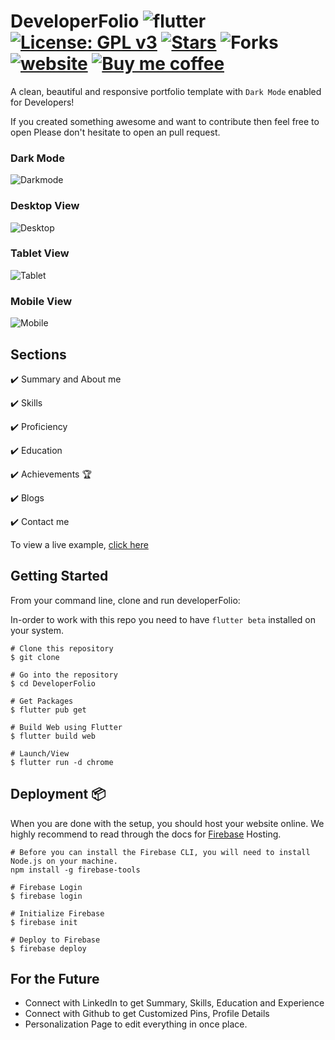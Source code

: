 # DeveloperFolio  ![flutter](https://badgen.net/pub/flutter-platform/xml) [![License: GPL v3](https://img.shields.io/badge/License-GPLv3-green.svg)](https://www.gnu.org/licenses/gpl-3.0) [![Stars](https://img.shields.io/github/stars/jeevika/DeveloperFolio?style=flat)](https://github.com/naveenjujaray/DeveloperFolio/stargazers) ![Forks](https://img.shields.io/github/forks/naveenjujaray/DeveloperFolio?style=flat) [![website](https://img.shields.io/website?url=https%3A%2F%2Fdeveloperfolio.web.app%2F)](https://developerfolio.web.app/) [![Buy me coffee](https://img.shields.io/badge/Buy%20me%20a%20coffee-donate-orange)](https://www.buymeacoffee.com/naveenjujaray)

A clean, beautiful and responsive portfolio template with `Dark Mode` enabled for Developers!

If you created something awesome and want to contribute then feel free to open Please don't hesitate to open an pull request.


### Dark Mode
![Darkmode](gif/dark.gif)

### Desktop View
![Desktop](/gif/desk.gif)

### Tablet View
![Tablet](/gif/tab.gif)

### Mobile View
![Mobile](/gif/mob.gif)

## Sections

✔️ Summary and About me

✔️ Skills

✔️ Proficiency

✔️ Education

✔️ Achievements 🏆

✔️ Blogs

✔️ Contact me

To view a live example, [click here]

## Getting Started

From your command line, clone and run developerFolio:

In-order to work with this repo you need to have `flutter beta` installed on your system.

```
# Clone this repository
$ git clone 

# Go into the repository
$ cd DeveloperFolio

# Get Packages
$ flutter pub get

# Build Web using Flutter
$ flutter build web

# Launch/View
$ flutter run -d chrome
```

## Deployment 📦

When you are done with the setup, you should host your website online. We highly recommend to read through the docs for [Firebase] Hosting.

```
# Before you can install the Firebase CLI, you will need to install Node.js on your machine.
npm install -g firebase-tools

# Firebase Login
$ firebase login

# Initialize Firebase
$ firebase init

# Deploy to Firebase
$ firebase deploy

```

## For the Future
* Connect with LinkedIn to get Summary, Skills, Education and Experience
* Connect with Github to get Customized Pins, Profile Details
* Personalization Page to edit everything in once place.


[Firebase]: https://firebase.google.com/docs/hosting/quickstart
[click here]: https://developerfolio.web.app/
